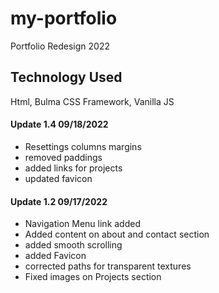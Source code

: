 # my-portfolio

Portfolio Redesign 2022

## Technology Used

Html, Bulma CSS Framework, Vanilla JS

#### Update 1.4 09/18/2022

- Resettings columns margins
- removed paddings
- added links for projects
- updated favicon

#### Update 1.2 09/17/2022

- Navigation Menu link added
- Added content on about and contact section
- added smooth scrolling
- added Favicon
- corrected paths for transparent textures
- Fixed images on Projects section
